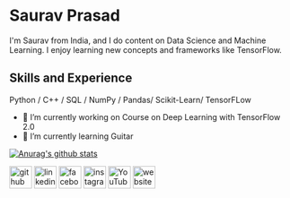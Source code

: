 # Saurav Prasad
I'm Saurav from India, and I do content on Data Science and Machine Learning. I enjoy learning new concepts and frameworks like TensorFlow.

## Skills and Experience
Python / C++ / SQL / NumPy / Pandas/ Scikit-Learn/ TensorFLow 

- 🔭 I’m currently working on Course on Deep Learning with TensorFlow 2.0 
- 🌱 I’m currently learning Guitar 

[![Anurag's github stats](https://github-readme-stats.vercel.app/api?username=100ravp)](https://github.com/anuraghazra/github-readme-stats)




[<img src='https://cdn.jsdelivr.net/npm/simple-icons@3.0.1/icons/github.svg' alt='github' height='40'>](https://github.com/https://github.com/100ravp)  [<img src='https://cdn.jsdelivr.net/npm/simple-icons@3.0.1/icons/linkedin.svg' alt='linkedin' height='40'>](https://www.linkedin.com/in/https://www.linkedin.com/in/saurav2020//)  [<img src='https://cdn.jsdelivr.net/npm/simple-icons@3.0.1/icons/facebook.svg' alt='facebook' height='40'>](https://www.facebook.com/https://www.facebook.com/im100rav)  [<img src='https://cdn.jsdelivr.net/npm/simple-icons@3.0.1/icons/instagram.svg' alt='instagram' height='40'>](https://www.instagram.com/saurav_prasad/)  [<img src='https://cdn.jsdelivr.net/npm/simple-icons@3.0.1/icons/youtube.svg' alt='YouTube' height='40'>](https://www.youtube.com/channel/https://www.youtube.com/c/DSNovice)  [<img src='https://cdn.jsdelivr.net/npm/simple-icons@3.0.1/icons/icloud.svg' alt='website' height='40'>]( https://datasciencenovice.com/)  




